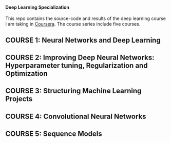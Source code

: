 #### Deep Learning Specialization

This repo contains the source-code and results of the deep learning course I am taking in [Coursera](https://www.coursera.org/specializations/deep-learning). The course series include five courses.


## COURSE 1: Neural Networks and Deep Learning

## COURSE 2: Improving Deep Neural Networks: Hyperparameter tuning, Regularization and Optimization

## COURSE 3: Structuring Machine Learning Projects

## COURSE 4: Convolutional Neural Networks

## COURSE 5: Sequence Models
